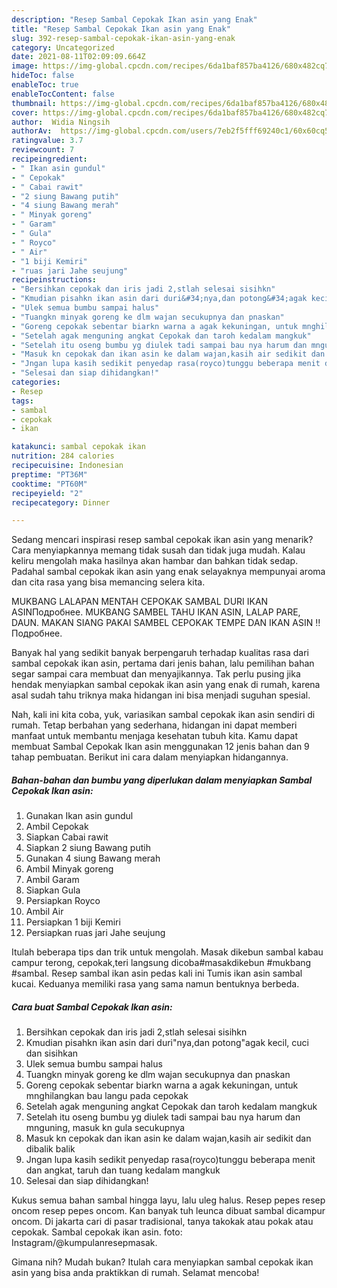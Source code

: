 ```yaml
---
description: "Resep Sambal Cepokak Ikan asin yang Enak"
title: "Resep Sambal Cepokak Ikan asin yang Enak"
slug: 392-resep-sambal-cepokak-ikan-asin-yang-enak
category: Uncategorized
date: 2021-08-11T02:09:09.664Z
image: https://img-global.cpcdn.com/recipes/6da1baf857ba4126/680x482cq70/sambal-cepokak-ikan-asin-foto-resep-utama.jpg
hideToc: false
enableToc: true
enableTocContent: false
thumbnail: https://img-global.cpcdn.com/recipes/6da1baf857ba4126/680x482cq70/sambal-cepokak-ikan-asin-foto-resep-utama.jpg
cover: https://img-global.cpcdn.com/recipes/6da1baf857ba4126/680x482cq70/sambal-cepokak-ikan-asin-foto-resep-utama.jpg
author:  Widia Ningsih
authorAv:  https://img-global.cpcdn.com/users/7eb2f5fff69240c1/60x60cq50/avatar.jpg
ratingvalue: 3.7
reviewcount: 7
recipeingredient:
- " Ikan asin gundul"
- " Cepokak"
- " Cabai rawit"
- "2 siung Bawang putih"
- "4 siung Bawang merah"
- " Minyak goreng"
- " Garam"
- " Gula"
- " Royco"
- " Air"
- "1 biji Kemiri"
- "ruas jari Jahe seujung"
recipeinstructions:
- "Bersihkan cepokak dan iris jadi 2,stlah selesai sisihkn"
- "Kmudian pisahkn ikan asin dari duri&#34;nya,dan potong&#34;agak kecil, cuci dan sisihkan"
- "Ulek semua bumbu sampai halus"
- "Tuangkn minyak goreng ke dlm wajan secukupnya dan pnaskan"
- "Goreng cepokak sebentar biarkn warna a agak kekuningan, untuk mnghilangkan bau langu pada cepokak"
- "Setelah agak menguning angkat Cepokak dan taroh kedalam mangkuk"
- "Setelah itu oseng bumbu yg diulek tadi sampai bau nya harum dan mnguning, masuk kn gula secukupnya"
- "Masuk kn cepokak dan ikan asin ke dalam wajan,kasih air sedikit dan dibalik balik"
- "Jngan lupa kasih sedikit penyedap rasa(royco)tunggu beberapa menit dan angkat, taruh dan tuang kedalam mangkuk"
- "Selesai dan siap dihidangkan!"
categories:
- Resep
tags:
- sambal
- cepokak
- ikan

katakunci: sambal cepokak ikan 
nutrition: 284 calories
recipecuisine: Indonesian
preptime: "PT36M"
cooktime: "PT60M"
recipeyield: "2"
recipecategory: Dinner

---
```



Sedang mencari inspirasi resep sambal cepokak ikan asin yang menarik? Cara menyiapkannya memang tidak susah dan tidak juga mudah. Kalau keliru mengolah maka hasilnya akan hambar dan bahkan tidak sedap. Padahal sambal cepokak ikan asin yang enak selayaknya mempunyai aroma dan cita rasa yang bisa memancing selera kita.


MUKBANG LALAPAN MENTAH CEPOKAK SAMBAL DURI IKAN ASINПодробнее. MUKBANG SAMBEL TAHU IKAN ASIN, LALAP PARE, DAUN. MAKAN SIANG PAKAI SAMBEL CEPOKAK TEMPE DAN IKAN ASIN ‼Подробнее.

Banyak hal yang sedikit banyak berpengaruh terhadap kualitas rasa dari sambal cepokak ikan asin, pertama dari jenis bahan, lalu pemilihan bahan segar sampai cara membuat dan menyajikannya. Tak perlu pusing jika hendak menyiapkan sambal cepokak ikan asin yang enak di rumah, karena asal sudah tahu triknya maka hidangan ini bisa menjadi suguhan spesial.


Nah, kali ini kita coba, yuk, variasikan sambal cepokak ikan asin sendiri di rumah. Tetap berbahan yang sederhana, hidangan ini dapat memberi manfaat untuk membantu menjaga kesehatan tubuh kita. Kamu dapat membuat Sambal Cepokak Ikan asin menggunakan 12 jenis bahan dan 9 tahap pembuatan. Berikut ini cara dalam menyiapkan hidangannya.

<!--inarticleads1-->

##### Bahan-bahan dan bumbu yang diperlukan dalam menyiapkan Sambal Cepokak Ikan asin:

1. Gunakan  Ikan asin gundul
1. Ambil  Cepokak
1. Siapkan  Cabai rawit
1. Siapkan 2 siung Bawang putih
1. Gunakan 4 siung Bawang merah
1. Ambil  Minyak goreng
1. Ambil  Garam
1. Siapkan  Gula
1. Persiapkan  Royco
1. Ambil  Air
1. Persiapkan 1 biji Kemiri
1. Persiapkan ruas jari Jahe seujung


Itulah beberapa tips dan trik untuk mengolah. Masak dikebun sambal kabau campur terong, cepokak,teri langsung dicoba#masakdikebun #mukbang #sambal. Resep sambal ikan asin pedas kali ini Tumis ikan asin sambal kucai. Keduanya memiliki rasa yang sama namun bentuknya berbeda. 

<!--inarticleads2-->

##### Cara buat Sambal Cepokak Ikan asin:

1. Bersihkan cepokak dan iris jadi 2,stlah selesai sisihkn
1. Kmudian pisahkn ikan asin dari duri&#34;nya,dan potong&#34;agak kecil, cuci dan sisihkan
1. Ulek semua bumbu sampai halus
1. Tuangkn minyak goreng ke dlm wajan secukupnya dan pnaskan
1. Goreng cepokak sebentar biarkn warna a agak kekuningan, untuk mnghilangkan bau langu pada cepokak
1. Setelah agak menguning angkat Cepokak dan taroh kedalam mangkuk
1. Setelah itu oseng bumbu yg diulek tadi sampai bau nya harum dan mnguning, masuk kn gula secukupnya
1. Masuk kn cepokak dan ikan asin ke dalam wajan,kasih air sedikit dan dibalik balik
1. Jngan lupa kasih sedikit penyedap rasa(royco)tunggu beberapa menit dan angkat, taruh dan tuang kedalam mangkuk
1. Selesai dan siap dihidangkan!

Kukus semua bahan sambal hingga layu, lalu uleg halus. Resep pepes resep oncom resep pepes oncom. Kan banyak tuh leunca dibuat sambal dicampur oncom. Di jakarta cari di pasar tradisional, tanya takokak atau pokak atau cepokak. Sambal cepokak ikan asin. foto: Instagram/@kumpulanresepmasak. 

Gimana nih? Mudah bukan? Itulah cara menyiapkan sambal cepokak ikan asin yang bisa anda praktikkan di rumah. Selamat mencoba!
